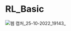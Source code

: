 # RL_Basic
![웹 캡처_25-10-2022_19143_](https://user-images.githubusercontent.com/51503303/197747362-af8b45e5-5960-4b65-ae26-842424ebbb33.jpeg)
